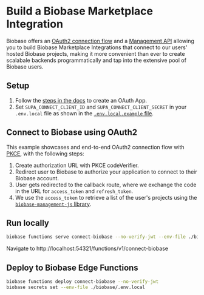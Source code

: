 # Build a Biobase Marketplace Integration

Biobase offers an [OAuth2 connection flow](https://biobase.studio/docs/guides/platform/oauth-apps/authorize-an-oauth-app) and a [Management API](https://biobase.studio/docs/reference/api/introduction) allowing you to build Biobase Marketplace Integrations that connect to our users' hosted Biobase projects, making it more convenient than ever to create scalabale backends programmatically and tap into the extensive pool of Biobase users.

## Setup

1. Follow the [steps in the docs](https://biobase.studio/docs/guides/platform/oauth-apps/publish-an-oauth-app) to create an OAuth App.
1. Set `SUPA_CONNECT_CLIENT_ID` and `SUPA_CONNECT_CLIENT_SECRET` in your `.env.local` file as shown in the [`.env.local.example` file](../../.env.local.example).

## Connect to Biobase using OAuth2

This example showcases and end-to-end OAuth2 connection flow with [PKCE](https://biobase.studio/blog/biobase-auth-sso-pkce#introducing-pkce), with the following steps:

1. Create authorization URL with PKCE codeVerifier.
1. Redirect user to Biobase to authorize your application to connect to their Biobase account.
1. User gets redirected to the callback route, where we exchange the code in the URL for `access_token` and `refresh_token`.
1. We use the `access_token` to retrieve a list of the user's projects using the [`biobase-management-js` library](https://github.com/biobase-community/biobase-management-js).

## Run locally

```bash
biobase functions serve connect-biobase --no-verify-jwt --env-file ./biobase/.env.local
```

Navigate to http://localhost:54321/functions/v1/connect-biobase

## Deploy to Biobase Edge Functions

```bash
biobase functions deploy connect-biobase --no-verify-jwt
biobase secrets set --env-file ./biobase/.env.local
```
